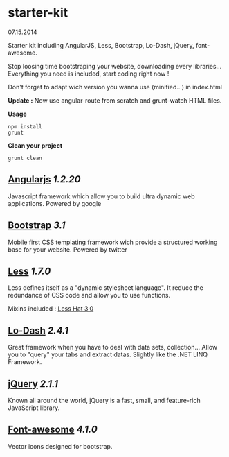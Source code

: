 starter-kit
===========
07.15.2014


Starter kit including AngularJS, Less, Bootstrap, Lo-Dash, jQuery, font-awesome.

Stop loosing time bootstraping your website, downloading every libraries... Everything you need is included, start coding right now !

Don't forget to adapt wich version you wanna use (minified...) in index.html


**Update :**
Now use angular-route from scratch and grunt-watch HTML files.

**Usage**
```
npm install
grunt
```

**Clean your project**
```
grunt clean
```


## [Angularjs][Angularjs] *1.2.20*
Javascript framework which allow you to build ultra dynamic web applications.
Powered by google

## [Bootstrap][Bootstrap] *3.1*
Mobile first CSS templating framework wich provide a structured working base for your website.
Powered by twitter

## [Less][Lesscss] *1.7.0*
Less defines itself as a "dynamic stylesheet language". It reduce the redundance of CSS code and allow you to use functions.

Mixins included : [Less Hat 3.0][Lesshat]

## [Lo-Dash][Lodash] *2.4.1*
Great framework when you have to deal with data sets, collection... Allow you to "query" your tabs and extract datas.
Slightly like the .NET LINQ Framework.

## [jQuery][jquery] *2.1.1*
Known all around the world, jQuery is a fast, small, and feature-rich JavaScript library.

## [Font-awesome][fontawesome] *4.1.0*
Vector icons designed for bootstrap.

[Angularjs]: https://angularjs.org/
[Bootstrap]: http://getbootstrap.com/
[Lesscss]: http://lesscss.org/
[Lesshat]: http://lesshat.madebysource.com/
[Lodash]: http://lodash.com/
[jquery]: http://jquery.com/
[fontawesome]: http://fortawesome.github.io/Font-Awesome/


